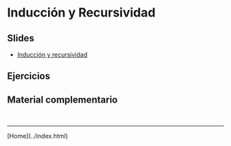 # Inducción y Recursividad

## Slides

- [Inducción y recursividad](../slides/03.1-InduccionyRecursividad.pdf)  

<!--
- [Definiciones recursivas](../slides/03.2-Recursividad.pdf)  
-->

## Ejercicios

<!--
- [Ejercicios de repaso 5](05-Ejercicios-201910.pdf)  
- [Ejercicios de repaso final](06-Ejercicios-201920.pdf)  
-->

## Material complementario

<!--
- Video: [Nature by numbers - Cristóbal Vila](https://www.youtube.com/watch?v=kkGeOWYOFoA)  
- Video: [Sierpinski Dream](https://www.youtube.com/watch?v=P5EkdJRtF-4)  
- Video: [Binary, Hanoi and Sierpinski, part 1](https://www.youtube.com/watch?v=2SUvWfNJSsM)  
- PBS Learning media: [Pi & The Fibonacci Sequence](https://www.pbslearningmedia.org/resource/nvmm-math-pifibonacci/pi-the-fibonacci-sequence/)  

- Video: [Why "x to the zero power" equal 1?](https://www.youtube.com/watch?v=yiwAS3R-mG0)  
- Video: [Zero Factorial - Numberphile](https://www.youtube.com/watch?v=Mfk_L4Nx2ZI)  

- [Reverse Polish Notation](http://mathworld.wolfram.com/ReversePolishNotation.html)  
- [La leyenda del tablero de ajedrez](https://www.youtube.com/watch?v=jB-KGwBWIxg)  
- [Las paradojas de Zenón](https://www.youtube.com/watch?v=oy6TH2_czQg)  
- Video: [How The Six Degrees Phenomenon Has Changed Science](https://www.youtube.com/watch?v=X0mHf3oSUdU)  

- [Understanding Cantor’s Mathematical Infinity](https://medium.com/however-mathematics/understanding-cantors-mathematical-infinity-bc9ffe7465da)  
-->


<BR>
<HR>
[Home](../index.html)
<BR>
